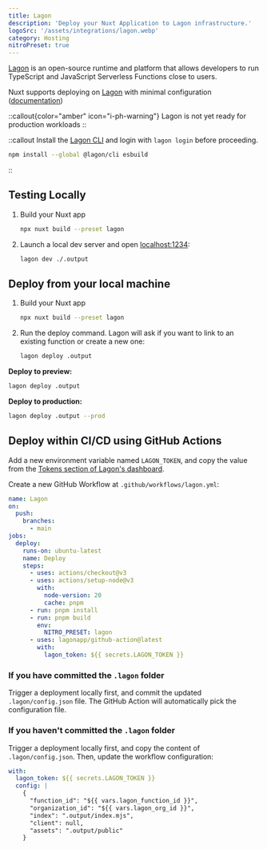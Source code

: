 ```yaml
---
title: Lagon
description: 'Deploy your Nuxt Application to Lagon infrastructure.'
logoSrc: '/assets/integrations/lagon.webp'
category: Hosting
nitroPreset: true
---
```


[Lagon](https://lagon.app/) is an open-source runtime and platform that allows developers to run TypeScript and JavaScript Serverless Functions close to users.

Nuxt supports deploying on [Lagon](https://lagon.app/) with minimal configuration ([documentation](https://docs.lagon.app/))

::callout{color="amber" icon="i-ph-warning"}
Lagon is not yet ready for production workloads
::


::callout
Install the [Lagon CLI](https://docs.lagon.app/cli#installation) and login with `lagon login` before proceeding.
```bash [Terminal]
npm install --global @lagon/cli esbuild
```
::

## Testing Locally

1. Build your Nuxt app

    ```bash [Terminal]
    npx nuxt build --preset lagon
    ```

2. Launch a local dev server and open [localhost:1234](http://localhost:1234):

    ```bash [Terminal]
    lagon dev ./.output
    ```

## Deploy from your local machine

1. Build your Nuxt app

    ```bash [Terminal]
    npx nuxt build --preset lagon
    ```


2. Run the deploy command. Lagon will ask if you want to link to an existing function or create a new one:

    ```bash [Terminal]
    lagon deploy .output
    ```

**Deploy to preview:**

```bash [Terminal]
lagon deploy .output
```

**Deploy to production:**

```bash [Terminal]
lagon deploy .output --prod
```

## Deploy within CI/CD using GitHub Actions

Add a new environment variable named `LAGON_TOKEN`, and copy the value from the [Tokens section of Lagon's dashboard](https://dash.lagon.app/profile).

Create a new GitHub Workflow at `.github/workflows/lagon.yml`:

```yaml [.github/workflows/lagon.yml]
name: Lagon
on:
  push:
    branches:
      - main
jobs:
  deploy:
    runs-on: ubuntu-latest
    name: Deploy
    steps:
      - uses: actions/checkout@v3
      - uses: actions/setup-node@v3
        with:
          node-version: 20
          cache: pnpm
      - run: pnpm install
      - run: pnpm build
        env:
          NITRO_PRESET: lagon
      - uses: lagonapp/github-action@latest
        with:
          lagon_token: ${{ secrets.LAGON_TOKEN }}
```

### If you have committed the `.lagon` folder

Trigger a deployment locally first, and commit the updated `.lagon/config.json` file. The GitHub Action will automatically pick the configuration file.

### If you haven't committed the `.lagon` folder

Trigger a deployment locally first, and copy the content of `.lagon/config.json`. Then, update the workflow configuration:

```yaml [.github/workflows/lagon.yml]
with:
  lagon_token: ${{ secrets.LAGON_TOKEN }}
  config: |
    {
      "function_id": "${{ vars.lagon_function_id }}",
      "organization_id": "${{ vars.lagon_org_id }}",
      "index": ".output/index.mjs",
      "client": null,
      "assets": ".output/public"
    }
```
